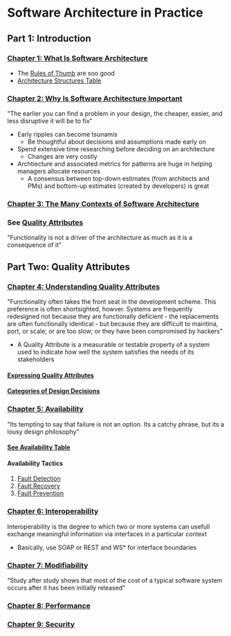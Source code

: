 # Software Architecture in Practice

## Part 1: Introduction

### [Chapter 1: What Is Software Architecture](./CHAPTER_1.md)

* The [Rules of Thumb](./RULES_OF_THUMB.md) are soo good
* [Architecture Structures Table](./ARCHITECTURE_STRUCTURES_TABLE.md)

### [Chapter 2: Why Is Software Architecture Important](./CHAPTER_2.md)

"The earlier you can find a problem in your design, the cheaper, easier, and less disruptive it will be to fix"

* Early ripples can become tsunamis
  * Be thoughtful about decisions and assumptions made early on
* Spend extensive time researching before deciding on an architecture
  * Changes are very costly
* Archtiecture and associated metrics for patterns are huge in helping managers allocate resources
  * A consensus between top-down estimates (from architects and PMs) and bottom-up estimates (created by developers) is great

### [Chapter 3: The Many Contexts of Software Architecture](./CHAPTER_3.md)

### See [Quality Attributes](./QUALITY_ATTRIBUTES.md)

"Functionality is not a driver of the architecture as much as it is a consequence of it"

## Part Two: Quality Attributes

### [Chapter 4: Understanding Quality Attributes](./CHAPTER_4.md)

"Functionality often takes the front seat in the development scheme. This preference is often shortsighted, howver. Systems are frequently redesigned not because they are functionally deficient - the replacements are often functionally identical - but because they are difficult to maintina, port, or scale; or are too slow; or they have been compromised by hackers"

* A Quality Attribute is a measurable or testable property of a system used to indicate how well the system satisfies the needs of its stakeholders

#### [Expressing Quality Attributes](./QUALITY_EXPRESSION.md)

#### [Categories of Design Decisions](./DESIGN_DECISIONS.md)

### [Chapter 5: Availability](./CHAPTER_5.md)

"Its tempting to say that failure is not an option. Its a catchy phrase, but its a lousy design philosophy"

#### [See Availability Table](./AVAILABILITY.md)

#### Availability Tactics

1. [Fault Detection](./FAULT_DETECTION.md)
2. [Fault Recovery](./FAULT_RECOVERY.md)
3. [Fault Prevention](./FAULT_PREVENTION.md)

### [Chapter 6: Interoperability](./CHAPTER_6.md)

Interoperability is the degree to which two or more systems can usefull exchange meaningful information via interfaces in a particular context

* Basically, use SOAP or REST and WS* for interface boundaries

### [Chapter 7: Modifiability](./CHAPTER_7.md)

"Study after study shows that most of the cost of a typical software system occurs after it has been initially released"

### [Chapter 8: Performance](./CHAPTER_8.md)

### [Chapter 9: Security](./CHAPTER_9.md)
